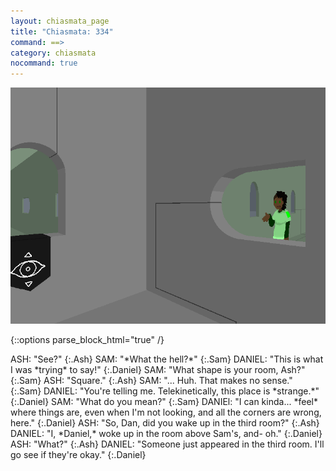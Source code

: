 ```yaml
---
layout: chiasmata_page
title: "Chiasmata: 334"
command: ==>
category: chiasmata
nocommand: true
---
```


![334](/chiasmata/images/narrative/331.png)

{::options parse_block_html="true" /}
<div class="dialogue">
ASH: "See?" 
{:.Ash}
SAM: "*What the hell?*" 
{:.Sam}
DANIEL: "This is what I was *trying* to say!" 
{:.Daniel}
SAM: "What shape is your room, Ash?" 
{:.Sam}
ASH: "Square." 
{:.Ash}
SAM: "... Huh. That makes no sense." 
{:.Sam}
DANIEL: "You're telling me. Telekinetically, this place is *strange.*" 
{:.Daniel}
SAM: "What do you mean?" 
{:.Sam}
DANIEl: "I can kinda... *feel* where things are, even when I'm not looking, and all the corners are wrong, here." 
{:.Daniel}
ASH: "So, Dan, did you wake up in the third room?" 
{:.Ash}
DANIEL: "I, *Daniel,* woke up in the room above Sam's, and- oh." 
{:.Daniel}
ASH: "What?" 
{:.Ash}
DANIEL: "Someone just appeared in the third room. I'll go see if they're okay." 
{:.Daniel}
</div>